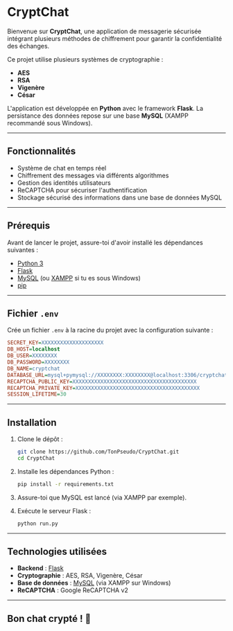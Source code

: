 # CryptChat

Bienvenue sur **CryptChat**, une application de messagerie sécurisée intégrant plusieurs méthodes de chiffrement pour garantir la confidentialité des échanges.

Ce projet utilise plusieurs systèmes de cryptographie :
- **AES**
- **RSA**
- **Vigenère**
- **César**

L'application est développée en **Python** avec le framework **Flask**. La persistance des données repose sur une base **MySQL** (XAMPP recommandé sous Windows).

---

## Fonctionnalités

- Système de chat en temps réel
- Chiffrement des messages via différents algorithmes
- Gestion des identités utilisateurs
- ReCAPTCHA pour sécuriser l'authentification
- Stockage sécurisé des informations dans une base de données MySQL

---

## Prérequis

Avant de lancer le projet, assure-toi d'avoir installé les dépendances suivantes :

- [Python 3](https://www.python.org/downloads/)
- [Flask](https://flask.palletsprojects.com/)
- [MySQL](https://www.mysql.com/) (ou [XAMPP](https://www.apachefriends.org/index.html) si tu es sous Windows)
- [pip](https://pip.pypa.io/en/stable/installation/)

---

## Fichier `.env`

Crée un fichier `.env` à la racine du projet avec la configuration suivante :

```ini
SECRET_KEY=XXXXXXXXXXXXXXXXXXXX
DB_HOST=localhost
DB_USER=XXXXXXXX
DB_PASSWORD=XXXXXXXX
DB_NAME=cryptchat
DATABASE_URL=mysql+pymysql://XXXXXXXX:XXXXXXXX@localhost:3306/cryptchat
RECAPTCHA_PUBLIC_KEY=XXXXXXXXXXXXXXXXXXXXXXXXXXXXXXXXXXXXXXXX
RECAPTCHA_PRIVATE_KEY=XXXXXXXXXXXXXXXXXXXXXXXXXXXXXXXXXXXXXXXX
SESSION_LIFETIME=30
```

---

## Installation

1. Clone le dépôt :
   ```bash
   git clone https://github.com/TonPseudo/CryptChat.git
   cd CryptChat
   ```

2. Installe les dépendances Python :
   ```bash
   pip install -r requirements.txt
   ```

3. Assure-toi que MySQL est lancé (via XAMPP par exemple).

4. Exécute le serveur Flask :
   ```bash
   python run.py
   ```

---

## Technologies utilisées

- **Backend** : [Flask](https://flask.palletsprojects.com/)
- **Cryptographie** : AES, RSA, Vigenère, César
- **Base de données** : [MySQL](https://www.mysql.com/) (via XAMPP sur Windows)
- **ReCAPTCHA** : Google ReCAPTCHA v2

---

## Bon chat crypté ! 🔐
